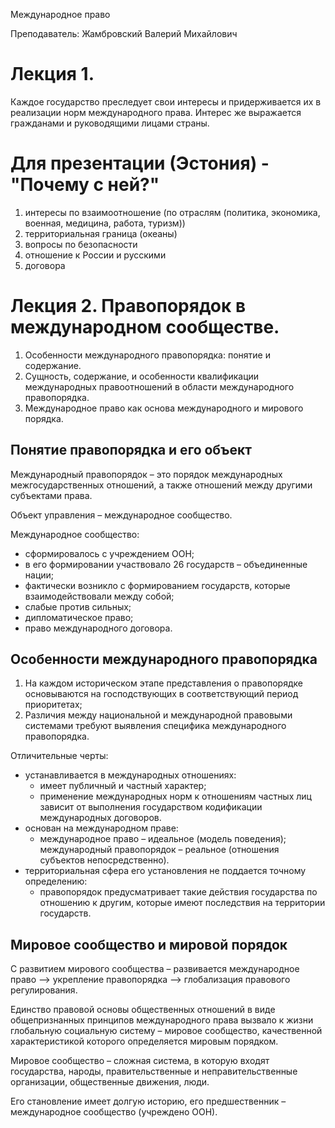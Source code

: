 Международное право

Преподаватель: Жамбровский Валерий Михайлович

# Лекция 1.

Каждое государство преследует свои интересы и придерживается их в реализации норм международного права. Интерес же выражается гражданами и руководящими лицами страны.

# Для презентации (Эстония) - "Почему с ней?"

1. интересы по взаимоотношение (по отраслям (политика, экономика, военная, медицина, работа, туризм))
2. территориальная граница (океаны)
3. вопросы по безопасности
4. отношение к России и русскими
5. договора

# Лекция 2. Правопорядок в международном сообществе.

1. Особенности международного правопорядка: понятие и содержание.
2. Сущность, содержание, и особенности квалификации международных правоотношений в области международного правопорядка.
3. Международное право как основа международного и мирового порядка.

## Понятие правопорядка и его объект

Международный правопорядок – это порядок международных межгосударственных отношений, а также отношений между другими субъектами права.

Объект управления – международное сообщество.

Международное сообщество:

- сформировалось с учреждением ООН;
- в его формировании участвовало 26 государств – объединенные нации;
- фактически возникло с формированием государств, которые взаимодействовали между собой;
- слабые против сильных;
- дипломатическое право;
- право международного договора.

## Особенности международного правопорядка

1. На каждом историческом этапе представления о правопорядке основываются на господствующих в соответствующий период приоритетах;
2. Различия между национальной и международной правовыми системами требуют выявления специфика международного правопорядка.

Отличительные черты:

- устанавливается в международных отношениях:
  - имеет публичный и частный характер;
  - применение международных норм к отношениям частных лиц зависит от выполнения государством кодификации международных договоров.
- основан на международном праве:
  - международное право – идеальное (модель поведения); международный правопорядок – реальное (отношения субъектов непосредственно).
- территориальная сфера его установления не поддается точному определению:
  - правопорядок предусматривает такие действия государства по отношению к другим, которые имеют последствия на территории государств.

## Мировое сообщество и мировой порядок

С развитием мирового сообщества – развивается международное право –> укрепление правопорядка –> глобализация правового регулирования.

Единство правовой основы общественных отношений в виде общепризнанных принципов международного права вызвало к жизни глобальную социальную систему – мировое сообщество, качественной характеристикой которого определяется мировым порядком.

Мировое сообщество – сложная система, в которую входят государства, народы, правительственные и неправительственные организации, общественные движения, люди.

Его становление имеет долгую историю, его предшественник – международное сообщество (учреждено ООН).

